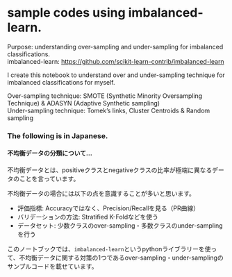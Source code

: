 # sample codes using imbalanced-learn.
Purpose: understanding over-sampling and under-sampling for imbalanced classifications.<br>
imbalanced-learn: https://github.com/scikit-learn-contrib/imbalanced-learn

I create this notebook to understand over and under-sampling technique for imbalanced classifications for myself.

Over-sampling technique: SMOTE (Synthetic Minority Oversampling Technique) & ADASYN (Adaptive Synthetic sampling)<br>
Under-sampling technique: Tomek’s links, Cluster Centroids & Random sampling

### The following is in Japanese.
#### 不均衡データの分類について...<br>
不均衡データとは、positiveクラスとnegativeクラスの比率が極端に異なるデータのことを言っています。

不均衡データの場合には以下の点を意識することが多いと思います。

- 評価指標: Accuracyではなく、Precision/Recallを見る（PR曲線）
- バリデーションの方法: Stratified K-Foldなどを使う
- データセット: 少数クラスのover-sampling・多数クラスのunder-samplingを行う

このノートブックでは、`imbalanced-learn`というpythonライブラリーを使って、不均衡データに関する対策の1つであるover-sampling・under-samplingのサンプルコードを載せています。
